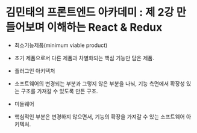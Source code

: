 # 김민태의 프론트엔드 아카데미 : 제 2강 만들어보며 이해하는 React & Redux

- 최소기능제품(minimum viable product)

* 초기 제품으로서 다른 제품과 차별화되는 핵심 기능만 담은 제품.

- 플러그인 아키텍처

* 소프트웨어의 변경되는 부분과 그렇지 않은 부분을 나눠, 기능 측면에서 확장성 있는 구조를 가져갈 수 있도록 만든 구조.

- 미들웨어

* 핵심적인 부분은 변경하지 않으면서, 기능의 확장을 가져갈 수 있는 소프트웨어 아키텍처.
